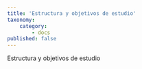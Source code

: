 ```yaml
---
title: 'Estructura y objetivos de estudio'
taxonomy:
    category:
        - docs
published: false
---
```


Estructura y objetivos de estudio
